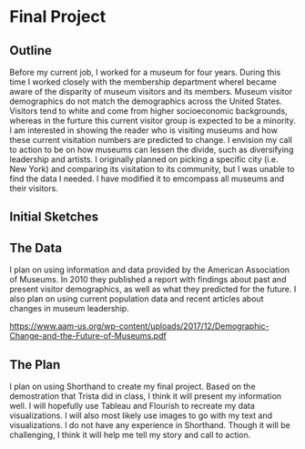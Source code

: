 # Final Project

## Outline
Before my current job, I worked for a museum for four years. During this time I worked closely with the membership department whereI became aware of the disparity of museum visitors and its members. Museum visitor demographics do not match the demographics across the United States. Visitors tend to white and come from higher socioeconomic backgrounds, whereas in the furture this current visitor group is expected to be a minority. I am interested in showing the reader who is visiting museums and how these current visitation numbers are predicted to change. I envision my call to action to be on how museums can lessen the divide, such as diversifying leadership and artists. I originally planned on picking a specific city (i.e. New York) and comparing its visitation to its community, but I was unable to find the data I needed. I have modified it to emcompass all museums and their visitors.

## Initial Sketches


## The Data
I plan on using information and data provided by the American Association of Museums. In 2010 they published a report with findings about past and present visitor demographics, as well as what they predicted for the future. I also plan on using current population data and recent articles about changes in museum leadership. 

https://www.aam-us.org/wp-content/uploads/2017/12/Demographic-Change-and-the-Future-of-Museums.pdf

## The Plan
I plan on using Shorthand to create my final project. Based on the demostration that Trista did in class, I think it will present my information well. I will hopefully use Tableau and Flourish to recreate my data visualizations. I will also most likely use images to go with my text and visualizations. I do not have any experience in Shorthand. Though it will be challenging, I think it will help me tell my story and call to action.
